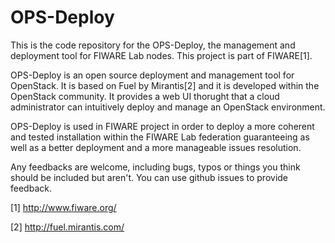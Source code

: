 OPS-Deploy
====
This is the code repository for the OPS-Deploy, the management and deployment tool for FIWARE Lab nodes.
This project is part of FIWARE[1]. 

OPS-Deploy is an open source deployment and management tool for OpenStack. It is based on Fuel by Mirantis[2] and it is developed within the OpenStack community. It provides a web UI thorught that a cloud administrator can intuitively deploy and manage an OpenStack environment. 

OPS-Deploy is used in FIWARE project in order to deploy a more coherent and tested installation within the FIWARE Lab  federation guaranteeing as well as a better deployment and a more manageable issues resolution.

Any feedbacks are welcome, including bugs, typos or things you think should be included but aren't. You can use github issues to provide feedback.


[1] http://www.fiware.org/

[2] http://fuel.mirantis.com/

